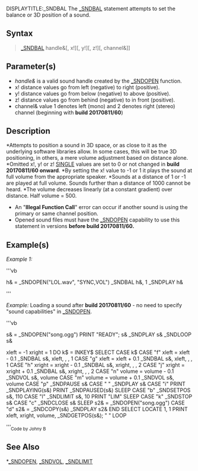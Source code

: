 DISPLAYTITLE:_SNDBAL
The [_SNDBAL](_SNDBAL) statement attempts to set the balance or 3D position of a sound.


## Syntax

>  [_SNDBAL](_SNDBAL) handle&[, x!][, y!][, z!][, channel&]]


## Parameter(s)

* *handle&* is a valid sound handle created by the [_SNDOPEN](_SNDOPEN) function.
* x! distance values go from left (negative) to right (positive).
* y! distance values go from below (negative) to above (positive).
* z! distance values go from behind (negative) to in front (positive).
* channel& value 1 denotes left (mono) and 2 denotes right (stereo) channel (beginning with **build 20170811/60**)


## Description

*Attempts to position a sound in 3D space, or as close to it as the underlying software libraries allow. In some cases, this will be true 3D positioning, in others, a mere volume adjustment based on distance alone.
*Omitted x!, y! or z! [SINGLE](SINGLE) values are set to 0 or not changed in **build 20170811/60 onward**.
*By setting the x! value to -1 or 1 it plays the sound at full volume from the appropriate speaker.
*Sounds at a distance of 1 or -1 are played at full volume. Sounds further than a distance of 1000 cannot be heard.
*The volume decreases linearly (at a constant gradient) over distance. Half volume = 500.
* An "**Illegal Function Call**" error can occur if another sound is using the primary or same channel position.
* Opened sound files must have the [_SNDOPEN](_SNDOPEN) capability to use this statement in versions **before build 20170811/60.**


## Example(s)

*Example 1:*

'''vb

h& = _SNDOPEN("LOL.wav", "SYNC,VOL")
_SNDBAL h&, 1
_SNDPLAY h& 

'''


*Example:* Loading a sound after **build 20170811/60** - no need to specify "sound capabilities" in [_SNDOPEN](_SNDOPEN). 

'''vb

s& = _SNDOPEN("song.ogg")
PRINT "READY"; s&
_SNDPLAY s&
_SNDLOOP s&


xleft = -1
xright = 1
DO
    k$ = INKEY$
    SELECT CASE k$
        CASE "f"
            xleft = xleft - 0.1
            _SNDBAL s&, xleft, , , 1
        CASE "g"
            xleft = xleft + 0.1
            _SNDBAL s&, xleft, , , 1
        CASE "h"
            xright = xright - 0.1
            _SNDBAL s&, xright, , , 2
        CASE "j"
            xright = xright + 0.1
            _SNDBAL s&, xright, , , 2
        CASE "n"
            volume = volume - 0.1
            _SNDVOL s&, volume
        CASE "m"
            volume = volume + 0.1
            _SNDVOL s&, volume
        CASE "p"
            _SNDPAUSE s&
        CASE " "
            _SNDPLAY s&
        CASE "i"
            PRINT _SNDPLAYING(s&)
            PRINT _SNDPAUSED(s&)
            SLEEP
        CASE "b"
            _SNDSETPOS s&, 110
        CASE "l"
            _SNDLIMIT s&, 10
            PRINT "LIM"
            SLEEP
        CASE "k"
            _SNDSTOP s&
        CASE "c"
            _SNDCLOSE s&
            SLEEP
            s2& = _SNDOPEN("song.ogg")
        CASE "d"
            s2& = _SNDCOPY(s&)
            _SNDPLAY s2&
    END SELECT
    LOCATE 1, 1
    PRINT xleft, xright, volume, _SNDGETPOS(s&); "   "
LOOP

'''<sub>Code by Johny B</sub>


## See Also

*[_SNDOPEN](_SNDOPEN), [_SNDVOL](_SNDVOL), [_SNDLIMIT](_SNDLIMIT)




